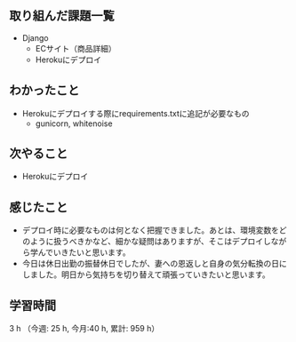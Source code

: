 ## 取り組んだ課題一覧
- Django
    - ECサイト（商品詳細）
    - Herokuにデプロイ

## わかったこと
- Herokuにデプロイする際にrequirements.txtに追記が必要なもの
    - gunicorn, whitenoise

## 次やること
- Herokuにデプロイ    

## 感じたこと
- デプロイ時に必要なものは何となく把握できました。あとは、環境変数をどのように扱うべきかなど、細かな疑問はありますが、そこはデプロイしながら学んでいきたいと思います。
- 今日は休日出勤の振替休日でしたが、妻への恩返しと自身の気分転換の日にしました。明日から気持ちを切り替えて頑張っていきたいと思います。        
    
## 学習時間
3 h （今週: 25 h, 今月:40 h, 累計: 959 h）